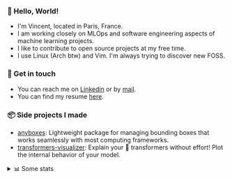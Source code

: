 ### 👋 Hello, World!

- I'm Vincent, located in Paris, France.
- I am working closely on MLOps and software engineering aspects of machine learning projects.
- I like to contribute to open source projects at my free time.
- I use Linux (Arch btw) and Vim. I'm always trying to discover new FOSS.

### 🔗 Get in touch

- You can reach me on [Linkedin](https://www.linkedin.com/in/vincent-duchauffour-3a9641155/) or by [mail](mailto:vincent.duchauffour@proton.me).
- You can find my resume [here](https://raw.githubusercontent.com/VDuchauffour/resume/main/resume.pdf).

### 📦 Side projects I made

- [anyboxes](https://github.com/VDuchauffour/anyboxes): Lightweight package for managing bounding boxes that works seamlessly with most computing frameworks.
- [transformers-visualizer](https://github.com/VDuchauffour/transformers-visualizer): Explain your 🤗 transformers without effort! Plot the internal behavior of your model. 

<details><summary>📊 Some stats</summary>  
  
<p align="center">
  <img alt="VDuchauffour's github stats" src="https://github-readme-stats.vercel.app/api?username=VDuchauffour&include_all_commits=true&show_icons=true&theme=react"/>
  <br />
  <img alt="VDuchauffour's streak stats" src="https://streak-stats.demolab.com?user=VDuchauffour&theme=react"/>
  <br />
  <img alt="VDuchauffour's language stats" src="https://github-readme-stats.vercel.app/api/top-langs/?username=VDuchauffour&count_private=true&include_all_commits=true&show_icons=true&layout=compact&theme=react"/>
  <!--   <br />
  <img alt="VDuchauffour's Wakatime stats" src="https://github-readme-stats.vercel.app/api/wakatime?username=VDuchauffour&theme=react"/> -->
</p>

#### 🧭 Wakatime stats
<!--START_SECTION:waka-->
![Code Time](http://img.shields.io/badge/Code%20Time-2%2C076%20hrs%2042%20mins-blue)

![Lines of code](https://img.shields.io/badge/From%20Hello%20World%20I%27ve%20Written-4.9%20million%20lines%20of%20code-blue)

**🐱 My GitHub Data** 

> 📦 980.8 kB Used in GitHub's Storage 
 > 
> 🏆 737 Contributions in the Year 2024
 > 
> 🚫 Not Opted to Hire
 > 
> 📜 9 Public Repositories 
 > 
> 🔑 2 Private Repositories 
 > 
**I'm an Early 🐤** 

```text
🌞 Morning                521 commits         ██░░░░░░░░░░░░░░░░░░░░░░░   08.23 % 
🌆 Daytime                3693 commits        ███████████████░░░░░░░░░░   58.37 % 
🌃 Evening                1716 commits        ███████░░░░░░░░░░░░░░░░░░   27.12 % 
🌙 Night                  397 commits         ██░░░░░░░░░░░░░░░░░░░░░░░   06.27 % 
```
📅 **I'm Most Productive on Monday** 

```text
Monday                   1368 commits        █████░░░░░░░░░░░░░░░░░░░░   21.62 % 
Tuesday                  1303 commits        █████░░░░░░░░░░░░░░░░░░░░   20.59 % 
Wednesday                1016 commits        ████░░░░░░░░░░░░░░░░░░░░░   16.06 % 
Thursday                 1229 commits        █████░░░░░░░░░░░░░░░░░░░░   19.42 % 
Friday                   1013 commits        ████░░░░░░░░░░░░░░░░░░░░░   16.01 % 
Saturday                 103 commits         ░░░░░░░░░░░░░░░░░░░░░░░░░   01.63 % 
Sunday                   295 commits         █░░░░░░░░░░░░░░░░░░░░░░░░   04.66 % 
```


📊 **This Week I Spent My Time On** 

```text
💬 Programming Languages: 
C++                      17 hrs 37 mins      ██████████████████████░░░   86.49 % 
YAML                     1 hr 16 mins        ██░░░░░░░░░░░░░░░░░░░░░░░   06.26 % 
XML                      33 mins             █░░░░░░░░░░░░░░░░░░░░░░░░   02.77 % 
Python                   23 mins             ░░░░░░░░░░░░░░░░░░░░░░░░░   01.89 % 
JSON                     13 mins             ░░░░░░░░░░░░░░░░░░░░░░░░░   01.10 % 
```


 Last Updated on 24/08/2024 00:44:27 UTC
<!--END_SECTION:waka-->
</details>

